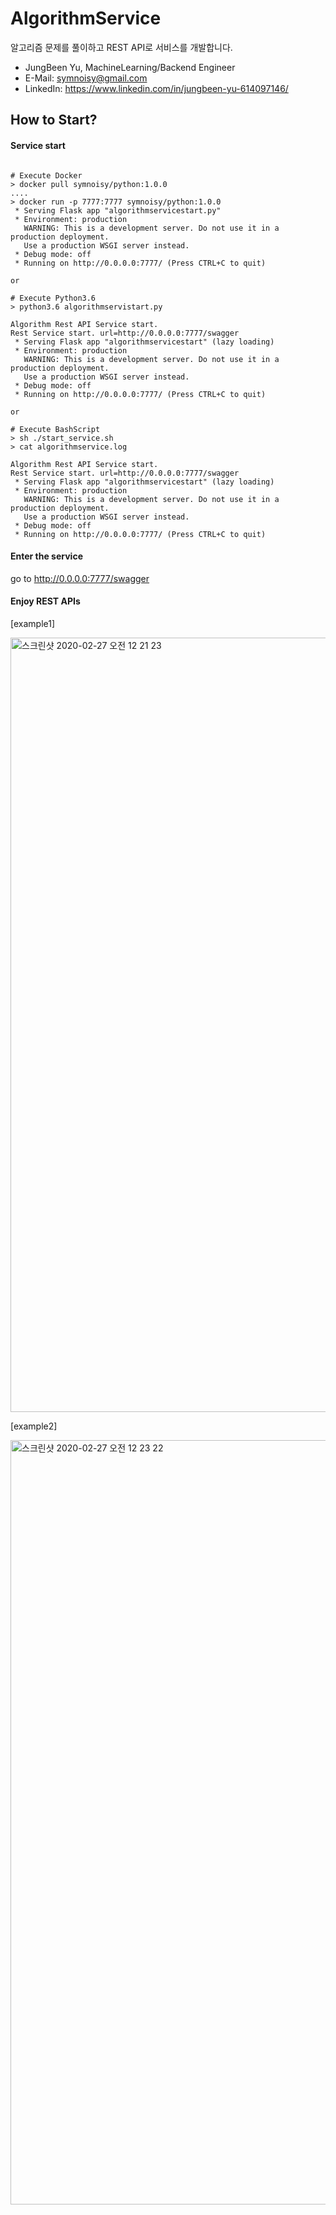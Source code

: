 # AlgorithmService
알고리즘 문제를 풀이하고 REST API로 서비스를 개발합니다.
- JungBeen Yu, MachineLearning/Backend Engineer
- E-Mail: symnoisy@gmail.com
- LinkedIn: https://www.linkedin.com/in/jungbeen-yu-614097146/

## How to Start?

#### Service start
<pre><code>
# Execute Docker
> docker pull symnoisy/python:1.0.0
....
> docker run -p 7777:7777 symnoisy/python:1.0.0
 * Serving Flask app "algorithmservicestart.py"
 * Environment: production
   WARNING: This is a development server. Do not use it in a production deployment.
   Use a production WSGI server instead.
 * Debug mode: off
 * Running on http://0.0.0.0:7777/ (Press CTRL+C to quit)

or

# Execute Python3.6
> python3.6 algorithmservistart.py

Algorithm Rest API Service start.
Rest Service start. url=http://0.0.0.0:7777/swagger
 * Serving Flask app "algorithmservicestart" (lazy loading)
 * Environment: production
   WARNING: This is a development server. Do not use it in a production deployment.
   Use a production WSGI server instead.
 * Debug mode: off
 * Running on http://0.0.0.0:7777/ (Press CTRL+C to quit)
 
or 
 
# Execute BashScript
> sh ./start_service.sh
> cat algorithmservice.log

Algorithm Rest API Service start.
Rest Service start. url=http://0.0.0.0:7777/swagger
 * Serving Flask app "algorithmservicestart" (lazy loading)
 * Environment: production
   WARNING: This is a development server. Do not use it in a production deployment.
   Use a production WSGI server instead.
 * Debug mode: off
 * Running on http://0.0.0.0:7777/ (Press CTRL+C to quit) 
</code></pre>

#### Enter the service
go to http://0.0.0.0:7777/swagger

#### Enjoy REST APIs

[example1]

<img width="1239" alt="스크린샷 2020-02-27 오전 12 21 23" src="https://user-images.githubusercontent.com/9783553/75359103-3eae5400-58f7-11ea-8fbe-b0f0a0cfa840.png">

[example2]

<img width="1223" alt="스크린샷 2020-02-27 오전 12 23 22" src="https://user-images.githubusercontent.com/9783553/75359198-67cee480-58f7-11ea-9ad6-149c0ae17b79.png">

